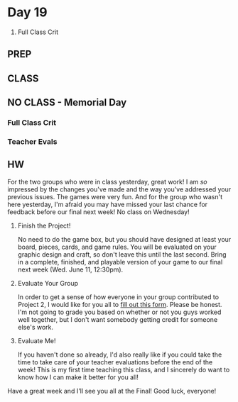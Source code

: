 Day 19
=======================================

1. Full Class Crit


PREP
---------------------------------------



CLASS
---------------------------------------

## NO CLASS - Memorial Day

### Full Class Crit 

### Teacher Evals

HW
---------------------------------------

For the two groups who were in class yesterday, great work! I am *so* impressed by the changes you've made and the way you've addressed your previous issues. The games were very fun. And for the group who wasn't here yesterday, I'm afraid you may have missed your last chance for feedback before our final next week! No class on Wednesday!


1. Finish the Project!

	No need to do the game box, but you should have designed at least your board, pieces, cards, and game rules. You will be evaluated on your graphic design and craft, so don't leave this until the last second. Bring in a complete, finished, and playable version of your game to our final next week (Wed. June 11, 12:30pm).


2. Evaluate Your Group

	In order to get a sense of how everyone in your group contributed to Project 2, I would like for you all to [fill out this form](https://docs.google.com/forms/d/1YndKGsHVZOC6I69Ef3fTNo2MzG7rPs1jWIyKCMwrx_s/viewform). Please be honest. I'm not going to grade you based on whether or not you guys worked well together, but I don't want somebody getting credit for someone else's work.


3. Evaluate Me!

	If you haven't done so already, I'd also really like if you could take the time to take care of your teacher evaluations before the end of the week! This is my first time teaching this class, and I sincerely do want to know how I can make it better for you all!


Have a great week and I'll see you all at the Final! Good luck, everyone!
